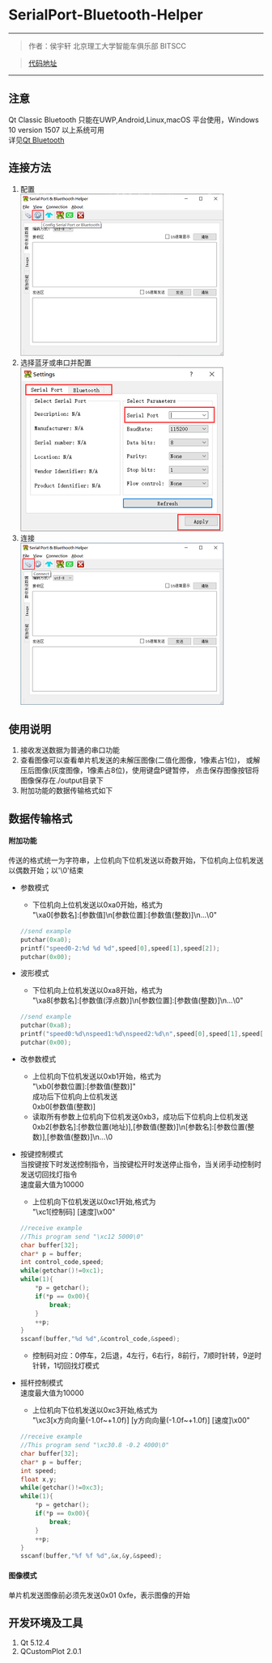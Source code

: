 # SerialPort-Bluetooth-Helper

--- 
> 作者：侯宇轩  北京理工大学智能车俱乐部 BITSCC

> [代码地址](https://github.com/IronSublimate/serialport-bluetooth-helper)  
---

## 注意 
Qt Classic Bluetooth 只能在UWP,Android,Linux,macOS 平台使用，Windows 10 version 1507 以上系统可用  
详见[Qt Bluetooth](https://doc.qt.io/qt-5/qtbluetooth-index.html)

## 连接方法
1. 配置   
![](./help/1.png)  
2. 选择蓝牙或串口并配置   
![](./help/2.png)   
3. 连接  
![](./help/3.png)

## 使用说明
1. 接收发送数据为普通的串口功能
2. 查看图像可以查看单片机发送的未解压图像(二值化图像，1像素占1位)，
或解压后图像(灰度图像，1像素占8位)，使用键盘P键暂停，
点击保存图像按钮将图像保存在./output目录下
3. 附加功能的数据传输格式如下


## 数据传输格式
#### 附加功能

传送的格式统一为字符串，上位机向下位机发送以奇数开始，下位机向上位机发送以偶数开始；以'\\0'结束

- 参数模式
    - 下位机向上位机发送以0xa0开始，格式为  
	"\\xa0\[参数名\]\:\[参数值\]\\n\[参数位置\]:\[参数值(整数)\]\\n...\\0"  
	```c
	//send example
	putchar(0xa0);
	printf("speed0-2:%d %d %d",speed[0],speed[1],speed[2]);
	putchar(0x00);
	```

- 波形模式
    - 下位机向上位机发送以0xa8开始，格式为  
	"\\xa8\[参数名\]\:\[参数值(浮点数)\]\\n\[参数位置\]:\[参数值(整数)\]\\n...\\0"
	```c
	//send example
	putchar(0xa8);
	printf("speed0:%d\nspeed1:%d\nspeed2:%d\n",speed[0],speed[1],speed[2]);
	putchar(0x00);
	```

- 改参数模式
    - 上位机向下位机发送以0xb1开始，格式为  
	"\\xb0\[参数位置\]:\[参数值(整数)\]"  
    成功后下位机向上位机发送  
	0xb0\[参数值(整数)\]
    - 读取所有参数上位机向下位机发送0xb3，成功后下位机向上位机发送  
	0xb2\[参数名\]:\[参数位置(地址)\],\[参数值(整数)\]\\n\[参数名\]:\[参数位置(整数)\],\[参数值(整数)\]\\n...\\0
     
- 按键控制模式  
	当按键按下时发送控制指令，当按键松开时发送停止指令，当关闭手动控制时发送切回找灯指令  
	速度最大值为10000   
    - 上位机向下位机发送以0xc1开始,格式为  
	"\\xc1\[控制码\] \[速度\]\\x00"
	```c
	//receive example
	//This program send "\xc12 5000\0"
	char buffer[32];
	char* p = buffer;
	int control_code,speed;
	while(getchar()!=0xc1);
	while(1){
		*p = getchar();
		if(*p == 0x00){
			break;
		}
		++p;
	}
	sscanf(buffer,"%d %d",&control_code,&speed);
	```
    - 控制码对应：0停车，2后退，4左行，6右行，8前行，7顺时针转，9逆时针转，1切回找灯模式

- 摇杆控制模式   
	速度最大值为10000   
    - 上位机向下位机发送以0xc3开始,格式为  
	"\\xc3\[x方向向量(-1.0f\~+1.0f)\] \[y方向向量(-1.0f\~+1.0f)\] \[速度\]\\x00"
	```c
	//receive example
	//This program send "\xc30.8 -0.2 4000\0"
	char buffer[32];
	char* p = buffer;
	int speed;
	float x,y;
	while(getchar()!=0xc3);
	while(1){
		*p = getchar();
		if(*p == 0x00){
			break;
		}
		++p;
	}
	sscanf(buffer,"%f %f %d",&x,&y,&speed);
	```
	
#### 图像模式
单片机发送图像前必须先发送0x01 0xfe，表示图像的开始


## 开发环境及工具
1. Qt 5.12.4
2. QCustomPlot 2.0.1

